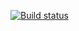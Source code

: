 [![Build status](https://ci.appveyor.com/api/projects/status/u2rvmye8kmp4354x/branch/main?svg=true)](https://ci.appveyor.com/project/Evgeniya1998/patterndz/branch/main)
